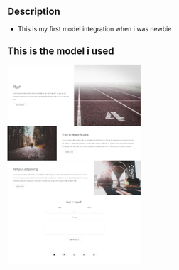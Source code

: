 ## Description 
- This is my first model integration when i was newbie

## This is the model i used 
<p align="left"> <img src="assets/maquettes/maquette desktop.png" width="300" height="450" alt="model" /> </p>

